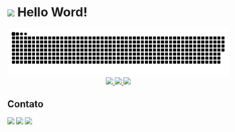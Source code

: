 <h1><img src="https://emojis.slackmojis.com/emojis/images/1531849430/4246/blob-sunglasses.gif?1531849430" width="30"/> Hello Word! </h1>

<p align="center">
  <a href="https://github.com/HardDevInfo">
    <img src="https://github.com/dliocode/dliocode/blob/main/assets/github-contribution-grid-snake.svg"/>
    <img src="https://github-profile-summary-cards.vercel.app/api/cards/profile-details?username=harddevinfo&theme=vue"/>
    <img src="https://github-readme-stats.vercel.app/api?username=HardDevInfo&theme=radical&show_icons=true"/>
    <img src="https://github-readme-stats.vercel.app/api/top-langs/?username=harddevinfo&layout=compact&langs_count=8&theme=dark"/>
  </a>
</p>

## Contato
<a href="https://instagram.com/_harddev" target="_blank"><img src="https://img.shields.io/badge/-Instagram-%23E4405F?style=for-the-badge&logo=instagram&logoColor=white" target="_blank"></a>
<a href = "mailto:renato@harddev.org"><img src="https://img.shields.io/badge/Gmail-D14836?style=for-the-badge&logo=gmail&logoColor=white" target="_blank"></a>
<a href="https://www.linkedin.com/in/harddev" target="_blank"><img src="https://img.shields.io/badge/-LinkedIn-%230077B5?style=for-the-badge&logo=linkedin&logoColor=white" target="_blank"></a>